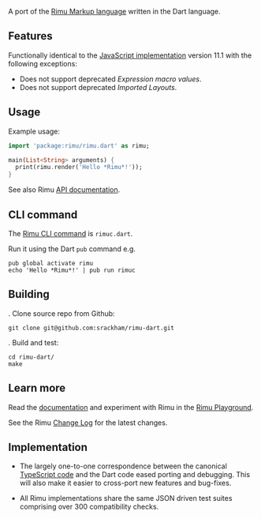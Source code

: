 A port of the [Rimu Markup language](http://rimumarkup.org) written in the Dart
language.


## Features
Functionally identical to the [JavaScript
implementation](https://github.com/srackham/rimu) version 11.1 with the
following exceptions:

- Does not support deprecated _Expression macro values_.
- Does not support deprecated _Imported Layouts_.


## Usage
Example usage:

``` dart
import 'package:rimu/rimu.dart' as rimu;

main(List<String> arguments) {
  print(rimu.render('Hello *Rimu*!'));
}
```

See also Rimu
[API documentation](http://rimumarkup.org/reference.html#api).


## CLI command
The [Rimu CLI command](http://rimumarkup.org/reference.html#rimuc-command) is `rimuc.dart`.

Run it using the Dart `pub` command e.g.

    pub global activate rimu
    echo 'Hello *Rimu*!' | pub run rimuc


## Building
. Clone source repo from Github:

    git clone git@github.com:srackham/rimu-dart.git

. Build and test:

    cd rimu-dart/
    make


## Learn more
Read the [documentation](http://rimumarkup.org/reference.html) and experiment
with Rimu in the [Rimu
Playground](http://srackham.github.io/rimu/rimuplayground.html).

See the Rimu [Change Log](http://srackham.github.io/rimu/changelog.html) for the
latest changes.


## Implementation
- The largely one-to-one correspondence between the canonical
  [TypeScript code](https://github.com/srackham/rimu) and the Dart code
  eased porting and debugging.  This will also make it easier to
  cross-port new features and bug-fixes.

- All Rimu implementations share the same JSON driven test suites
  comprising over 300 compatibility checks.